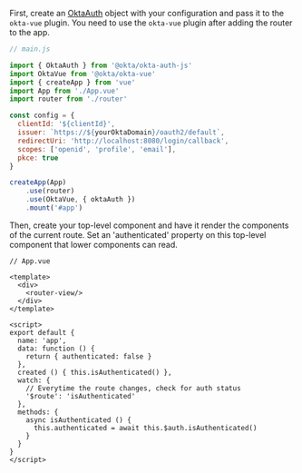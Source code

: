 First, create an [OktaAuth](https://github.com/okta/okta-auth-js) object with your configuration and pass it to the `okta-vue` plugin. You need to use the `okta-vue` plugin after adding the router to the app.

```javascript
// main.js

import { OktaAuth } from '@okta/okta-auth-js'
import OktaVue from '@okta/okta-vue'
import { createApp } from 'vue'
import App from './App.vue'
import router from './router'

const config = {
  clientId: '${clientId}',
  issuer: `https://${yourOktaDomain}/oauth2/default`,
  redirectUri: 'http://localhost:8080/login/callback',
  scopes: ['openid', 'profile', 'email'],
  pkce: true
}

createApp(App)
    .use(router)
    .use(OktaVue, { oktaAuth })
    .mount('#app')
```

Then, create your top-level component and have it render the components of the current route.  Set an 'authenticated' property on this top-level component that lower components can read.

```vue
// App.vue

<template>
  <div>
    <router-view/>
  </div>
</template>

<script>
export default {
  name: 'app',
  data: function () {
    return { authenticated: false }
  },
  created () { this.isAuthenticated() },
  watch: {
    // Everytime the route changes, check for auth status
    '$route': 'isAuthenticated'
  },
  methods: {
    async isAuthenticated () {
      this.authenticated = await this.$auth.isAuthenticated()
    }
  }
}
</script>
```
